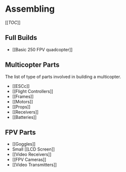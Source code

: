 # Assembling

[[_TOC_]]

## Full Builds

* [[Basic 250 FPV quadcopter]]

## Multicopter Parts

The list of type of parts involved in building a multicopter.

* [[ESCc]]
* [[Flight Controllers]]
* [[Frames]]
* [[Motors]]
* [[Props]]
* [[Receivers]]
* [[Batteries]]

## FPV Parts

* [[Goggles]]
* Small [[LCD Screen]]
* [[Video Receivers]]
* [[FPV Cameras]]
* [[Video Transmitters]]
